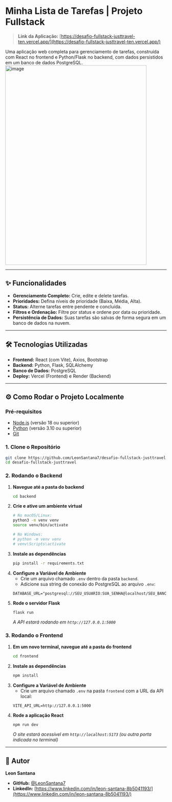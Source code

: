 # Minha Lista de Tarefas | Projeto Fullstack

> **Link da Aplicação:** [https://desafio-fullstack-justtravel-ten.vercel.app/](https://desafio-fullstack-justtravel-ten.vercel.app/)

Uma aplicação web completa para gerenciamento de tarefas, construída com React no frontend e Python/Flask no backend, com dados persistidos em um banco de dados PostgreSQL.
<img width="441" height="621" alt="image" src="https://github.com/user-attachments/assets/93374b59-8e98-4e32-8748-ae071118a691" />

-----

## ✨ Funcionalidades

  - **Gerenciamento Completo:** Crie, edite e delete tarefas.
  - **Prioridades:** Defina níveis de prioridade (Baixa, Média, Alta).
  - **Status:** Alterne tarefas entre pendente e concluída.
  - **Filtros e Ordenação:** Filtre por status e ordene por data ou prioridade.
  - **Persistência de Dados:** Suas tarefas são salvas de forma segura em um banco de dados na nuvem.

-----

## 🛠️ Tecnologias Utilizadas

  - **Frontend:** React (com Vite), Axios, Bootstrap
  - **Backend:** Python, Flask, SQLAlchemy
  - **Banco de Dados:** PostgreSQL
  - **Deploy:** Vercel (Frontend) e Render (Backend)

-----

## ⚙️ Como Rodar o Projeto Localmente

### Pré-requisitos

  - [Node.js](https://nodejs.org/en/) (versão 18 ou superior)
  - [Python](https://www.python.org/downloads/) (versão 3.10 ou superior)
  - [Git](https://git-scm.com/)

### 1\. Clone o Repositório

```bash
git clone https://github.com/LeonSantana7/desafio-fullstack-justtravel.git
cd desafio-fullstack-justtravel
```

### 2\. Rodando o Backend

1.  **Navegue até a pasta do backend**
    ```bash
    cd backend
    ```
2.  **Crie e ative um ambiente virtual**
    ```bash
    # No macOS/Linux:
    python3 -m venv venv
    source venv/bin/activate

    # No Windows:
    # python -m venv venv
    # venv\Scripts\activate
    ```
3.  **Instale as dependências**
    ```bash
    pip install -r requirements.txt
    ```
4.  **Configure a Variável de Ambiente**
      - Crie um arquivo chamado `.env` dentro da pasta `backend`.
      - Adicione sua string de conexão do PostgreSQL ao arquivo `.env`:
    <!-- end list -->
    ```.env
    DATABASE_URL="postgresql://SEU_USUARIO:SUA_SENHA@localhost/SEU_BANCO_LOCAL"
    ```
5.  **Rode o servidor Flask**
    ```bash
    flask run
    ```
    *A API estará rodando em `http://127.0.0.1:5000`*

### 3\. Rodando o Frontend

1.  **Em um novo terminal, navegue até a pasta do frontend**
    ```bash
    cd frontend
    ```
2.  **Instale as dependências**
    ```bash
    npm install
    ```
3.  **Configure a Variável de Ambiente**
      - Crie um arquivo chamado `.env` na pasta `frontend` com a URL da API local:
    <!-- end list -->
    ```.env
    VITE_API_URL=http://127.0.0.1:5000
    ```
4.  **Rode a aplicação React**
    ```bash
    npm run dev
    ```
    *O site estará acessível em `http://localhost:5173` (ou outra porta indicada no terminal)*

-----

## 👤 Autor

**Leon Santana**

  - **GitHub:** [@LeonSantana7](https://github.com/LeonSantana7)
  - **LinkedIn:** [https://www.linkedin.com/in/leon-santana-8b5041193/](https://www.linkedin.com/in/leon-santana-8b5041193/)

